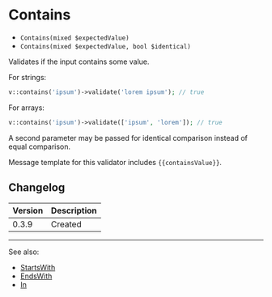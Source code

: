 # Contains

- `Contains(mixed $expectedValue)`
- `Contains(mixed $expectedValue, bool $identical)`

Validates if the input contains some value.

For strings:

```php
v::contains('ipsum')->validate('lorem ipsum'); // true
```

For arrays:

```php
v::contains('ipsum')->validate(['ipsum', 'lorem']); // true
```

A second parameter may be passed for identical comparison instead
of equal comparison.

Message template for this validator includes `{{containsValue}}`.

## Changelog

Version | Description
--------|-------------
  0.3.9 | Created

***
See also:

- [StartsWith](StartsWith.md)
- [EndsWith](EndsWith.md)
- [In](In.md)
